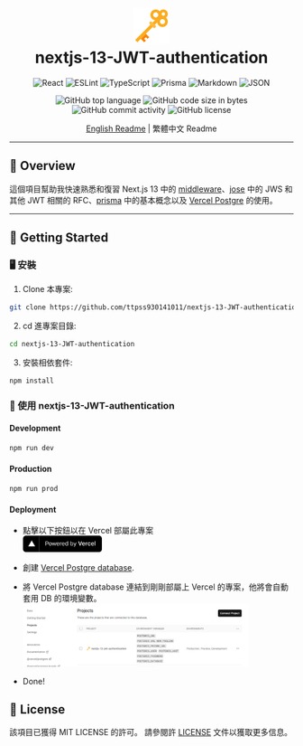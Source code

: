 <div align="center">
<h1 align="center">
<img src="./public/key.png" width="64" height="64" />
<br>
nextjs-13-JWT-authentication
</h1>

<p align="center">
<img src="https://img.shields.io/badge/React-61DAFB.svg?style&logo=React&logoColor=black" alt="React" />
<img src="https://img.shields.io/badge/ESLint-4B32C3.svg?style&logo=ESLint&logoColor=white" alt="ESLint" />
<img src="https://img.shields.io/badge/TypeScript-3178C6.svg?style&logo=TypeScript&logoColor=white" alt="TypeScript" />
<img src="https://img.shields.io/badge/Prisma-2D3748.svg?style&logo=Prisma&logoColor=white" alt="Prisma" />
<img src="https://img.shields.io/badge/Markdown-000000.svg?style&logo=Markdown&logoColor=white" alt="Markdown" />
<img src="https://img.shields.io/badge/JSON-000000.svg?style&logo=JSON&logoColor=white" alt="JSON" />
</p>

![GitHub top language](https://img.shields.io/github/languages/top/ttpss930141011/nextjs-13-JWT-authentication?style&color=5D6D7E)
![GitHub code size in bytes](https://img.shields.io/github/languages/code-size/ttpss930141011/nextjs-13-JWT-authentication?style&color=5D6D7E)
![GitHub commit activity](https://img.shields.io/github/commit-activity/m/ttpss930141011/nextjs-13-JWT-authentication?style&color=5D6D7E)
![GitHub license](https://img.shields.io/github/license/ttpss930141011/nextjs-13-JWT-authentication?style&color=5D6D7E)

<a href="./README.md">English Readme</a> | 繁體中文 Readme
</div>

---

## 📍 Overview

這個項目幫助我快速熟悉和復習 Next.js 13 中的 [middleware](https://nextjs.org/docs/app/building-your-application/routing/middleware)、[jose](https://github.com/panva/jose) 中的 JWS 和其他 JWT 相關的 RFC、[prisma](https://www.prisma.io/docs/concepts/overview/what-is-prisma) 中的基本概念以及 [Vercel Postgre](https://vercel.com/docs/storage/vercel-postgres) 的使用。

---

## 🚀 Getting Started

### 🖥 安裝

1. Clone 本專案:

```sh
git clone https://github.com/ttpss930141011/nextjs-13-JWT-authentication
```

2. cd 進專案目錄:

```sh
cd nextjs-13-JWT-authentication
```

3. 安裝相依套件:

```sh
npm install
```

### 🤖 使用 nextjs-13-JWT-authentication

#### Development

```sh
npm run dev
```

#### Production

```sh
npm run prod
```

#### Deployment

-   點擊以下按鈕以在 Vercel 部屬此專案  
    <a href="https://vercel.com/new/clone?repository-url=https://github.com/ttpss930141011/nextjs-13-JWT-authentication&env=NEXT_PUBLIC_JWT_SECRET_KEY,NEXT_PUBLIC_JWT_EXPIRES_IN,NEXT_PUBLIC_BACKEND_URL"><img src="./public/powered-by-vercel.svg" alt="Powered by Vercel" height="29" /></a>

-   創建 [Vercel Postgre database](https://vercel.com/storage/postgres).
-   將 Vercel Postgre database 連結到剛剛部屬上 Vercel 的專案，他將會自動套用 DB 的環境變數。
    <img src="./public/connect.png" alt="Vercel Postgre env" width="400"/>
-   Done!

## 📄 License

該項目已獲得 MIT LICENSE 的許可。 請參閱許 [LICENSE](https://docs.github.com/en/communities/setting-up-your-project-for-healthy-contributions/adding-a-license-to-a-repository) 文件以獲取更多信息。
